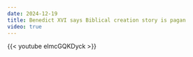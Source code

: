```yaml
---
date: 2024-12-19
title: Benedict XVI says Biblical creation story is pagan
video: true
---
```



{{< youtube elmcGQKDyck >}}
